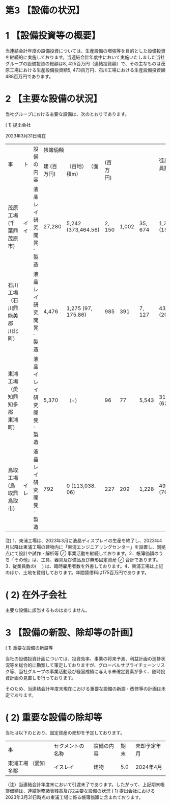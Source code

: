 # 第3 【設備の状況】  

# 1 【設備投資等の概要】  

当連結会計年度の設備投資については、生産設備の増強等を目的とした設備投資を継続的に実施しております。当連結会計年度中において実施いたしました当社グループの設備投資の総額は8, 425百万円（連結投資額）で、その主なものは茂原工場における生産設備投資額5, 473百万円、石川工場における生産設備投資額488百万円であります。  

# 2 【主要な設備の状況】  

当社グループにおける主要な設備は、次のとおりであります。  

( 1) 提出会社  

2023年3月31日現在  


<html><body><table><tr><td rowspan="2">事</td><td rowspan="2">卜</td><td rowspan="2">設備の内容</td><td colspan="5">帳簿倆額</td><td rowspan="2">徒業員数</td></tr><tr><td>建 (百万円)</td><td>（百地） （面積m）</td><td>(百万円)</td><td></td><td></td></tr><tr><td>茂原工場 (千葉鼎茂原市)</td><td>イイ</td><td>液晶 レイ研究開 凳·製造</td><td>27,280</td><td>5,242 (373,464.56)</td><td>2, 150</td><td>1,002</td><td>35, 674</td><td>1,303 (150)</td></tr><tr><td>石川工場 （石川鼎能美郡 川北町)</td><td></td><td>液晶 レイ研究開 凳·製造</td><td>4,476</td><td>1,275 (97, 175.86)</td><td>985</td><td>391</td><td>7, 127</td><td>432 (20)</td></tr><tr><td>東浦工場 （愛知鼎知多郡 東浦町)</td><td></td><td>液晶イ レイ研究開 凳·製造</td><td>5,370</td><td>（-）</td><td>96</td><td>77</td><td>5,543</td><td>314 (62)</td></tr><tr><td>鳥取工場 (鳥取鼎鳥取市)</td><td>イレ</td><td>液晶 レイ研究開 凳·製造</td><td>792</td><td>0 (113,038. 06)</td><td>227</td><td>209</td><td>1,228</td><td>496 (76)</td></tr></table></body></html>

注) 1．東浦工場は、2023年3月に液晶ディスプレイの生産を終了し、2023年4月以降は東浦工場の建物内に「東浦エンジニアリングセンター」を設置し、同拠点にて設計や試作・解析等 $\oslash$ 事業活動を継続しております。2．帳簿価額のうち「その他」は、工具、器具及び備品及び無形固定資産 $\oslash$ 合計であります。3．従業員数の( 　) は、臨時雇用者数を外書しております。4．東浦工場は上記のほか、土地を賃借しております。年間賃借料は175百万円であります。  

# ( 2) 在外子会社  

主要な設備に該当するものはありません。  

# 3 【設備の新設、除却等の計画】  

( 1) 重要な設備の新設等  

当社の設備投資計画については、投資効率、事業の将来予測、利益計画の進捗状況等を総合的に勘案して策定しておりますが、グローバルサプライチェーンリスク等、当社グループの事業活動及び経営成績に与える未確定要素が多く、随時投資計画の見直しを行っております。  

そのため、当連結会計年度末現在における重要な設備の新設・改修等の計画は未定であります。  

# ( 2) 重要な設備の除却等  

当社は以下のとおり、固定資産の売却を予定しております。  


<html><body><table><tr><td>事</td><td>セクメントの名称</td><td>設備の内容</td><td>期末</td><td>壳却予定年月</td></tr><tr><td>東浦工場 （愛知多郡</td><td>イスレイ</td><td>建物</td><td>5.0</td><td>2024年4月</td></tr></table></body></html>

（注）当連結会計年度末において引渡未了であります。したがって、上記期末帳簿価額は、連結財務諸表残高及び2主要な設備の状況 ( 1) 提出会社における2023年3月31日時点の東浦工場に係る帳簿価額に含まれております。  